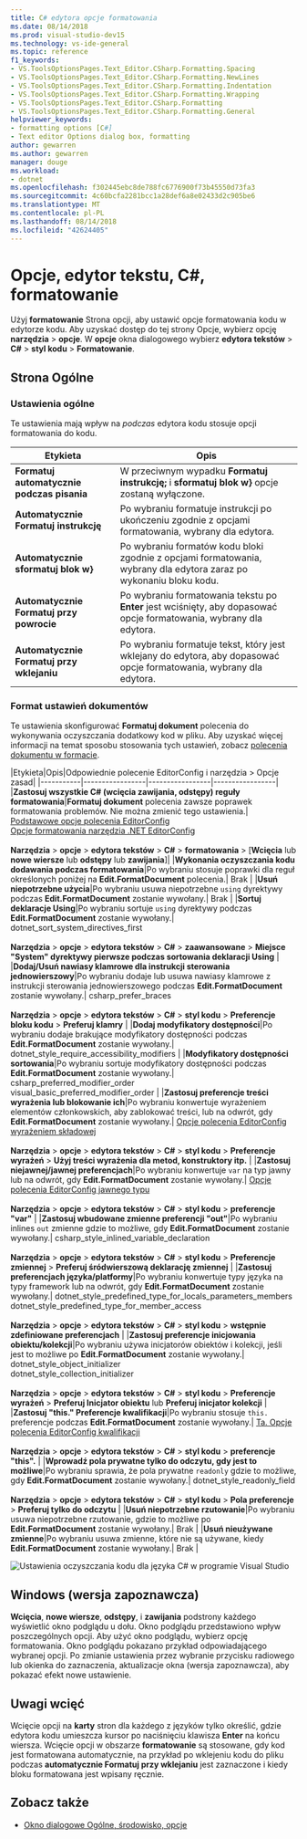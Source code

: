```yaml
---
title: C# edytora opcje formatowania
ms.date: 08/14/2018
ms.prod: visual-studio-dev15
ms.technology: vs-ide-general
ms.topic: reference
f1_keywords:
- VS.ToolsOptionsPages.Text_Editor.CSharp.Formatting.Spacing
- VS.ToolsOptionsPages.Text_Editor.CSharp.Formatting.NewLines
- VS.ToolsOptionsPages.Text_Editor.CSharp.Formatting.Indentation
- VS.ToolsOptionsPages.Text_Editor.CSharp.Formatting.Wrapping
- VS.ToolsOptionsPages.Text_Editor.CSharp.Formatting
- VS.ToolsOptionsPages.Text_Editor.CSharp.Formatting.General
helpviewer_keywords:
- formatting options [C#]
- Text editor Options dialog box, formatting
author: gewarren
ms.author: gewarren
manager: douge
ms.workload:
- dotnet
ms.openlocfilehash: f302445ebc8de788fc6776900f73b45550d73fa3
ms.sourcegitcommit: 4c60bcfa2281bcc1a28def6a8e02433d2c905be6
ms.translationtype: MT
ms.contentlocale: pl-PL
ms.lasthandoff: 08/14/2018
ms.locfileid: "42624405"
---
```

# <a name="options-text-editor-c-formatting"></a>Opcje, edytor tekstu, C#, formatowanie

Użyj **formatowanie** Strona opcji, aby ustawić opcje formatowania kodu w edytorze kodu. Aby uzyskać dostęp do tej strony Opcje, wybierz opcję **narzędzia** > **opcje**. W **opcje** okna dialogowego wybierz **edytora tekstów** > **C#** > **styl kodu**  >  **Formatowanie**.

## <a name="general-page"></a>Strona Ogólne

### <a name="general-settings"></a>Ustawienia ogólne

Te ustawienia mają wpływ na *podczas* edytora kodu stosuje opcji formatowania do kodu.

|Etykieta|Opis|
|-----------|-----------------|
|**Formatuj automatycznie podczas pisania**|W przeciwnym wypadku **Formatuj instrukcję;** i **sformatuj blok w}** opcje zostaną wyłączone.|
|**Automatycznie Formatuj instrukcję**|Po wybraniu formatuje instrukcji po ukończeniu zgodnie z opcjami formatowania, wybrany dla edytora.|
|**Automatycznie sformatuj blok w}**|Po wybraniu formatów kodu bloki zgodnie z opcjami formatowania, wybrany dla edytora zaraz po wykonaniu bloku kodu.|
|**Automatycznie Formatuj przy powrocie**|Po wybraniu formatowania tekstu po **Enter** jest wciśnięty, aby dopasować opcje formatowania, wybrany dla edytora.|
|**Automatycznie Formatuj przy wklejaniu**|Po wybraniu formatuje tekst, który jest wklejany do edytora, aby dopasować opcje formatowania, wybrany dla edytora.|

### <a name="format-document-settings"></a>Format ustawień dokumentów

Te ustawienia skonfigurować **Formatuj dokument** polecenia do wykonywania oczyszczania dodatkowy kod w pliku. Aby uzyskać więcej informacji na temat sposobu stosowania tych ustawień, zobacz [polecenia dokumentu w formacie](../code-styles-and-quick-actions.md#format-document-command).

|Etykieta|Opis|Odpowiednie polecenie EditorConfig i narzędzia > Opcje zasad|
|-----------|-----------------|-----------------|-----------------|
|**Zastosuj wszystkie C# (wcięcia zawijania, odstępy) reguły formatowania**|**Formatuj dokument** polecenia zawsze poprawek formatowania problemów. Nie można zmienić tego ustawienia.| [Podstawowe opcje polecenia EditorConfig](../../ide/create-portable-custom-editor-options.md)<br/>[Opcje formatowania narzędzia .NET EditorConfig](../../ide/editorconfig-code-style-settings-reference.md#formatting-conventions)<br/><br/>**Narzędzia** > **opcje** > **edytora tekstów** > **C#** > **formatowania**  > [**Wcięcia** lub **nowe wiersze** lub **odstępy** lub **zawijania**]|
|**Wykonania oczyszczania kodu dodawania podczas formatowania**|Po wybraniu stosuje poprawki dla reguł określonych poniżej na **Edit.FormatDocument** polecenia.| Brak |
|**Usuń niepotrzebne użycia**|Po wybraniu usuwa niepotrzebne `using` dyrektywy podczas **Edit.FormatDocument** zostanie wywołany.| Brak |
|**Sortuj deklaracje Using**|Po wybraniu sortuje `using` dyrektywy podczas **Edit.FormatDocument** zostanie wywołany.| dotnet_sort_system_directives_first<br/><br/>**Narzędzia** > **opcje** > **edytora tekstów** > **C#** > **zaawansowane**   >  **Miejsce "System" dyrektywy pierwsze podczas sortowania deklaracji Using** |
|**Dodaj/Usuń nawiasy klamrowe dla instrukcji sterowania jednowierszowy**|Po wybraniu dodaje lub usuwa nawiasy klamrowe z instrukcji sterowania jednowierszowego podczas **Edit.FormatDocument** zostanie wywołany.| csharp_prefer_braces<br/><br/>**Narzędzia** > **opcje** > **edytora tekstów** > **C#** > **styl kodu**   >  **Preferencje bloku kodu** > **Preferuj klamry** |
|**Dodaj modyfikatory dostępności**|Po wybraniu dodaje brakujące modyfikatory dostępności podczas **Edit.FormatDocument** zostanie wywołany.| dotnet_style_require_accessibility_modifiers |
|**Modyfikatory dostępności sortowania**|Po wybraniu sortuje modyfikatory dostępności podczas **Edit.FormatDocument** zostanie wywołany.| csharp_preferred_modifier_order<br/>visual_basic_preferred_modifier_order |
|**Zastosuj preferencje treści wyrażenia lub blokowanie ich**|Po wybraniu konwertuje wyrażeniem elementów członkowskich, aby zablokować treści, lub na odwrót, gdy **Edit.FormatDocument** zostanie wywołany.| [Opcje polecenia EditorConfig wyrażeniem składowej](../../ide/editorconfig-code-style-settings-reference.md#expression_bodied_members)<br/><br/>**Narzędzia** > **opcje** > **edytora tekstów** > **C#** > **styl kodu**   >  **Preferencje wyrażeń** > **Użyj treści wyrażenia dla metod, konstruktory itp.**  |
|**Zastosuj niejawnej/jawnej preferencjach**|Po wybraniu konwertuje `var` na typ jawny lub na odwrót, gdy **Edit.FormatDocument** zostanie wywołany.| [Opcje polecenia EditorConfig jawnego typu](../../ide/editorconfig-code-style-settings-reference.md#implicit-and-explicit-types)<br/><br/>**Narzędzia** > **opcje** > **edytora tekstów** > **C#** > **styl kodu**   >  **preferencje "var"**  |
|**Zastosuj wbudowane zmienne preferencji "out"**|Po wybraniu inlines `out` zmienne gdzie to możliwe, gdy **Edit.FormatDocument** zostanie wywołany.| csharp_style_inlined_variable_declaration<br/><br/>**Narzędzia** > **opcje** > **edytora tekstów** > **C#** > **styl kodu**   >  **Preferencje zmiennej** > **Preferuj śródwierszową deklarację zmiennej** |
|**Zastosuj preferencjach języka/platformy**|Po wybraniu konwertuje typy języka na typy framework lub na odwrót, gdy **Edit.FormatDocument** zostanie wywołany.| dotnet_style_predefined_type_for_locals_parameters_members<br/>dotnet_style_predefined_type_for_member_access<br/><br/>**Narzędzia** > **opcje** > **edytora tekstów** > **C#** > **styl kodu**   >  **wstępnie zdefiniowane preferencjach** |
|**Zastosuj preferencje inicjowania obiektu/kolekcji**|Po wybraniu używa inicjatorów obiektów i kolekcji, jeśli jest to możliwe po **Edit.FormatDocument** zostanie wywołany.| dotnet_style_object_initializer<br/>dotnet_style_collection_initializer<br/><br/>**Narzędzia** > **opcje** > **edytora tekstów** > **C#** > **styl kodu**   >  **Preferencje wyrażeń** > **Preferuj Inicjator obiektu** lub **Preferuj inicjator kolekcji** |
|**Zastosuj "this." Preferencje kwalifikacji**|Po wybraniu stosuje `this.` preferencje podczas **Edit.FormatDocument** zostanie wywołany.| [Ta. Opcje polecenia EditorConfig kwalifikacji](../../ide/editorconfig-code-style-settings-reference.md#this_and_me)<br/><br/>**Narzędzia** > **opcje** > **edytora tekstów** > **C#** > **styl kodu**   >  **preferencje "this".**  |
|**Wprowadź pola prywatne tylko do odczytu, gdy jest to możliwe**|Po wybraniu sprawia, że pola prywatne `readonly` gdzie to możliwe, gdy **Edit.FormatDocument** zostanie wywołany.| dotnet_style_readonly_field<br/><br/>**Narzędzia** > **opcje** > **edytora tekstów** > **C#** > **styl kodu**   >  **Pola preferencje** > **Preferuj tylko do odczytu** |
|**Usuń niepotrzebne rzutowanie**|Po wybraniu usuwa niepotrzebne rzutowanie, gdzie to możliwe po **Edit.FormatDocument** zostanie wywołany.| Brak |
|**Usuń nieużywane zmienne**|Po wybraniu usuwa zmienne, które nie są używane, kiedy **Edit.FormatDocument** zostanie wywołany.| Brak |

![Ustawienia oczyszczania kodu dla języka C# w programie Visual Studio](media/format-document-settings.png)

## <a name="preview-windows"></a>Windows (wersja zapoznawcza)

**Wcięcia**, **nowe wiersze**, **odstępy**, i **zawijania** podstrony każdego wyświetlić okno podglądu u dołu. Okno podglądu przedstawiono wpływ poszczególnych opcji. Aby użyć okno podglądu, wybierz opcję formatowania. Okno podglądu pokazano przykład odpowiadającego wybranej opcji. Po zmianie ustawienia przez wybranie przycisku radiowego lub okienka do zaznaczenia, aktualizacje okna (wersja zapoznawcza), aby pokazać efekt nowe ustawienie.

## <a name="indentation-remarks"></a>Uwagi wcięć

Wcięcie opcji na **karty** stron dla każdego z języków tylko określić, gdzie edytora kodu umieszcza kursor po naciśnięciu klawisza **Enter** na końcu wiersza. Wcięcie opcji w obszarze **formatowanie** są stosowane, gdy kod jest formatowana automatycznie, na przykład po wklejeniu kodu do pliku podczas **automatycznie Formatuj przy wklejaniu** jest zaznaczone i kiedy bloku formatowana jest wpisany ręcznie.

## <a name="see-also"></a>Zobacz także

- [Okno dialogowe Ogólne, środowisko, opcje](../../ide/reference/general-environment-options-dialog-box.md)